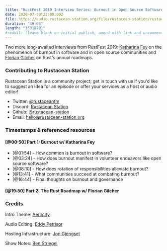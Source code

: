 ```yaml
---
title: "RustFest 2019 Interview Series: Burnout in Open Source Software; The Rust Roadmap"
date: 2020-07-30T22:00:00Z
file: https://audio.rustacean-station.org/file/rustacean-station/rustacean-station-e014-rustfest-catharina-florian.mp3
duration: "49:03"
length: "35318701"
#reddit: (leave blank on initial publish, amend with link and uncomment this line after Reddit thread has been posted)
---
```


Two more long-awaited interviews from RustFest 2019: [Katharina Fey](https://twitter.com/spacekookie) on the phenomenon of burnout in software and in open source communities and [Florian Gilcher](https://twitter.com/Argorak) on Rust's annual roadmaps.

<!--
The episode introduction goes here.
The first paragraph should ideally be short, and is used in various
places as a "short description" for the episode. Any subsequent
paragraphs show up as "expanded description".
-->

### Contributing to Rustacean Station

<!-- You can probably leave this as-is -->

Rustacean Station is a community project; get in touch with us if you'd like to suggest an idea for an episode or offer your services as a host or audio editor!

 - Twitter: [@rustaceanfm](https://twitter.com/rustaceanfm)
 - Discord: [Rustacean Station](https://discord.gg/cHc3Gyc)
 - Github: [@rustacean-station](https://github.com/rustacean-station/)
 - Email: [hello@rustacean-station.org](mailto:hello@rustacean-station.org)

### Timestamps & referenced resources

#### [@00:50] Part 1: Burnout w/ Katharina Fey

 - [@01:54] - How common is burnout in software?
 - [@03:24] - How does burnout manifest in volunteer endeavors like open source software?
 - [@08:10] - How does rotation of responsibilities alleviate burnout?
 - [@13:41] - What communities succeed at combating burnout?
 - [@16:44] - Final thoughts on burnout and governance

#### [@19:50] Part 2: The Rust Roadmap w/ Florian Gilcher

<!--
In this section, leave timestamped notes of the form:

 - [@HH:MM:SS] - Topic at first timestamp
 - [@HH:MM:SS] - Topic at second timestamp
     - A link to additional material discussed during the preceding topic

-->

### Credits

Intro Theme: [Aerocity](https://twitter.com/AerocityMusic)

Audio Editing: [Eddy Petrisor](https://twitter.com/eddypetrisor)

Hosting Infrastructure: [Jon Gjengset](https://twitter.com/jonhoo/)

Show Notes: [Ben Striegel](https://twitter.com/bstrie)
